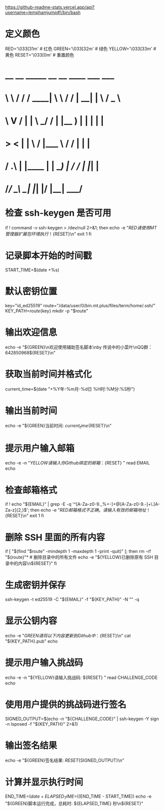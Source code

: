 https://github-readme-stats.vercel.app/api?username=lemphamjump#!/bin/bash

# 定义颜色
RED='\033[31m'          # 红色
GREEN='\033[32m'        # 绿色
YELLOW='\033[33m'       # 黄色
RESET='\033[0m'         # 重置颜色

#  __   __   _____  __     __  ____   ___     ___  
#  \ \ / /  / ____| \ \   / / | ____| |__ \   / _ \ 
#   \ V /  | |       \ \_/ /  | |__      ) | | | | |
#    > <   | |        \   /   |___ \    / /  | | | 
#   / .\  | |____     | |     ___) |  / /_  | |_| |
#  /_/ \_\  \_____|    |_|    |____/  |____|  \___/ 
#                                                   

# 检查 ssh-keygen 是否可用
if ! command -v ssh-keygen > /dev/null 2>&1; then
    echo -e "${RED}请使用 MT 管理器扩展包环境执行！${RESET}\n"
    exit 1
fi

# 记录脚本开始的时间戳
START_TIME=$(date +%s)

# 默认密钥位置
key="id_ed25519"
route="/data/user/0/bin.mt.plus/files/term/home/.ssh/"
KEY_PATH=${route}${key}
mkdir -p "$route"

# 输出欢迎信息
echo -e "${GREEN}\n欢迎使用辅助签名脚本\nby 传说中的小菜叶\nQQ群：642850968${RESET}\n"

# 获取当前时间并格式化
current_time=$(date "+%Y年-%m月-%d日 %H时:%M分:%S秒")

# 输出当前时间
echo -e "${GREEN}当前时间: ${current_time}${RESET}\n"

# 提示用户输入邮箱
echo -e -n "${YELLOW}请输入你 Github 绑定的邮箱：${RESET} "
read EMAIL
echo

# 检查邮箱格式
if ! echo "${EMAIL}" | grep -E -q '^[A-Za-z0-9._%+-]+@[A-Za-z0-9.-]+\.[A-Za-z]{2,}$'; then
    echo -e "${RED}邮箱格式不正确，请输入有效的邮箱地址！${RESET}\n"
    exit 1
fi

# 删除 SSH 里面的所有内容
if [ "$(find "$route" -mindepth 1 -maxdepth 1 -print -quit)" ]; then
    rm -rf "${route}"*  # 删除目录中的所有文件
    echo -e "${YELLOW}已删除原有 SSH 目录中的内容\n${RESET}"
fi

# 生成密钥并保存
ssh-keygen -t ed25519 -C "${EMAIL}" -f "${KEY_PATH}" -N "" -q

# 显示公钥内容
echo -e "${GREEN}请将以下内容更新到 Github 中：${RESET}\n"
cat "${KEY_PATH}.pub"
echo

# 提示用户输入挑战码
echo -e -n "${YELLOW}请输入挑战码: ${RESET} "
read CHALLENGE_CODE
echo

# 使用用户提供的挑战码进行签名
SIGNED_OUTPUT=$(echo -n "${CHALLENGE_CODE}" | ssh-keygen -Y sign -n lsposed -f "${KEY_PATH}" 2>&1)

# 输出签名结果
echo -e "${GREEN}签名结果: ${RESET}${SIGNED_OUTPUT}\n"

# 计算并显示执行时间
END_TIME=$(date +%s)
ELAPSED_TIME=$((END_TIME - START_TIME))
echo -e "${GREEN}脚本运行完成，总耗时: ${ELAPSED_TIME} 秒\n${RESET}"

